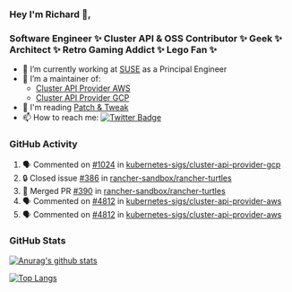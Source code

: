 ### Hey I'm Richard 👋, 

<h3 align="left">Software Engineer ✨ Cluster API & OSS Contributor ✨ Geek ✨ Architect ✨ Retro Gaming Addict ✨ Lego Fan ✨</h3>

- 🔭 I’m currently working at [SUSE](https://www.suse.com/) as a Principal Engineer
- 👯 I’m a maintainer of:
  -  [Cluster API Provider AWS](https://github.com/kubernetes-sigs/cluster-api-provider-aws)
  -  [Cluster API Provider GCP](https://github.com/kubernetes-sigs/cluster-api-provider-gcp)
- 💬 I'm reading [Patch & Tweak](https://bjooks.com/products/patch-tweak-exploring-modular-synthesis)
- 📫 How to reach me: [![Twitter Badge](https://img.shields.io/badge/-@fruit_case-00acee?style=flat&logo=Twitter&logoColor=white)](https://twitter.com/intent/follow?screen_name=fruit_case "Follow on Twitter")

### GitHub Activity 

<!--START_SECTION:activity-->
1. 🗣 Commented on [#1024](https://github.com/kubernetes-sigs/cluster-api-provider-gcp/pull/1024#issuecomment-1963746105) in [kubernetes-sigs/cluster-api-provider-gcp](https://github.com/kubernetes-sigs/cluster-api-provider-gcp)
2. 🔒 Closed issue [#386](https://github.com/rancher-sandbox/rancher-turtles/issues/386) in [rancher-sandbox/rancher-turtles](https://github.com/rancher-sandbox/rancher-turtles)
3. 🎉 Merged PR [#390](https://github.com/rancher-sandbox/rancher-turtles/pull/390) in [rancher-sandbox/rancher-turtles](https://github.com/rancher-sandbox/rancher-turtles)
4. 🗣 Commented on [#4812](https://github.com/kubernetes-sigs/cluster-api-provider-aws/issues/4812#issuecomment-1961688166) in [kubernetes-sigs/cluster-api-provider-aws](https://github.com/kubernetes-sigs/cluster-api-provider-aws)
5. 🗣 Commented on [#4812](https://github.com/kubernetes-sigs/cluster-api-provider-aws/issues/4812#issuecomment-1961685974) in [kubernetes-sigs/cluster-api-provider-aws](https://github.com/kubernetes-sigs/cluster-api-provider-aws)
<!--END_SECTION:activity-->

### GitHub Stats

[![Anurag's github stats](https://github-readme-stats.vercel.app/api?username=richardcase&count_private=true&show_icons=true)](https://github.com/anuraghazra/github-readme-stats)

[![Top Langs](https://github-readme-stats.vercel.app/api/top-langs/?username=richardcase&hide=html&layout=compact)](https://github.com/anuraghazra/github-readme-stats)
